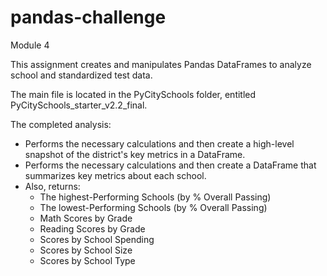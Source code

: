 # pandas-challenge
Module 4

This assignment creates and manipulates Pandas DataFrames to analyze school and standardized test data.

The main file is located in the PyCitySchools folder, entitled PyCitySchools_starter_v2.2_final.

The completed analysis:

- Performs the necessary calculations and then create a high-level snapshot of the district's key metrics in a DataFrame.
- Performs the necessary calculations and then create a DataFrame that summarizes key metrics about each school.
- Also, returns:
    - The highest-Performing Schools (by % Overall Passing)
    - The lowest-Performing Schools (by % Overall Passing)
    - Math Scores by Grade
    - Reading Scores by Grade
    - Scores by School Spending
    - Scores by School Size
    - Scores by School Type